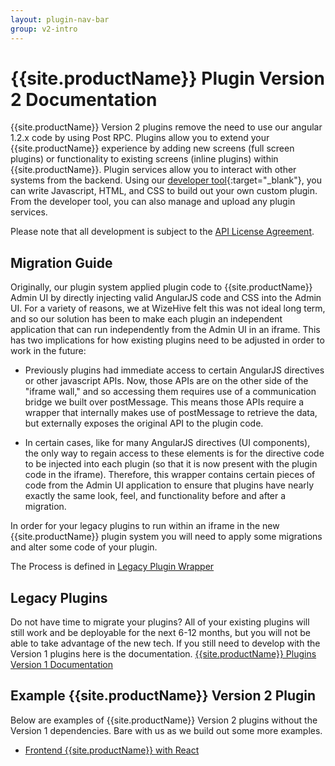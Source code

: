 ```yaml
---
layout: plugin-nav-bar
group: v2-intro
---
```


# {{site.productName}} Plugin Version 2 Documentation

{{site.productName}} Version 2 plugins remove the need to use our angular 1.2.x code by using Post RPC.
Plugins allow you to extend your {{site.productName}} experience by adding new screens (full screen plugins) or functionality to existing screens (inline plugins) within {{site.productName}}. Plugin services allow you to interact with other systems from the backend. Using our [developer tool]({{site.clientDomain}}/account/developer){:target="_blank"}, you can write Javascript, HTML, and CSS to build out your own custom plugin. From the developer tool, you can also manage and upload any plugin services.

Please note that all development is subject to the [API License Agreement]({{site.marketingDomain}}/terms-of-service/api).

## Migration Guide 

Originally, our plugin system applied plugin code to {{site.productName}} Admin UI by directly injecting valid AngularJS code and CSS into the Admin UI. For a variety of reasons, we at WizeHive felt this was not ideal long term, and so our solution has been to make each plugin an independent application that can run independently from the Admin UI in an iframe. This has two implications for how existing plugins need to be adjusted in order to work in the future:

* Previously plugins had immediate access to certain AngularJS directives or other javascript APIs. Now, those APIs are on the other side of the "iframe wall," and so accessing them requires use of a communication bridge we built over postMessage. This means those APIs require a wrapper that internally makes use of postMessage to retrieve the data, but externally exposes the original API to the plugin code.

* In certain cases, like for many AngularJS directives (UI components), the only way to regain access to these elements is for the directive code to be injected into each plugin (so that it is now present with the plugin code in the iframe). Therefore, this wrapper contains certain pieces of code from the Admin UI application to ensure that plugins have nearly exactly the same look, feel, and functionality before and after a migration.

In order for your legacy plugins to run within an iframe in the new {{site.productName}} plugin system you will need to apply some migrations and alter some code of your plugin.

The Process is defined in [Legacy Plugin Wrapper](https://github.com/ZengineHQ/legacy-plugin-wrapper)

## Legacy Plugins

Do not have time to migrate your plugins? All of your existing plugins will still work and be deployable for the next 6-12 months, but you will not be able to take advantage of the new tech.
If you still need to develop with the Version 1 plugins here is the documentation. [{{site.productName}} Plugins Version 1 Documentation](/plugins/)

## Example {{site.productName}} Version 2 Plugin

Below are examples of {{site.productName}} Version 2 plugins without the Version 1 dependencies. Bare with us as we build out some more examples.
    
  * [Frontend {{site.productName}} with React ](https://github.com/ZengineHQ/zengine-frontend-plugin-react)
